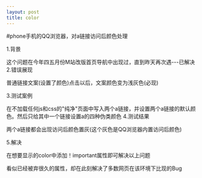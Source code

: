 ```yaml
---
layout: post 
title: color
---
```


#phone手机的QQ浏览器，对a链接访问后颜色处理

1.背景

这个问题在今年四五月份M站改版首页导航中出现过，直到昨天再次遇---已解决
2.错误展现

普通链接文案(设置了颜色)点击以后，文案颜色变为浅灰色(必现)

3.测试案例

在不加载任何js和css的"纯净"页面中写入两个a链接，并设置两个a链接的默认颜色。然后只给其中一个链接设置a的四种伪类颜色
4.测试结果

两个a链接都会出现访问后颜色置灰(这个灰色是QQ浏览器内置访问后颜色)

5.解决

在想要显示的color中添加！important属性即可解决以上问题

看似已经被弃很久的属性，却在此刻解决了多数网页在该环境下比现的Bug
